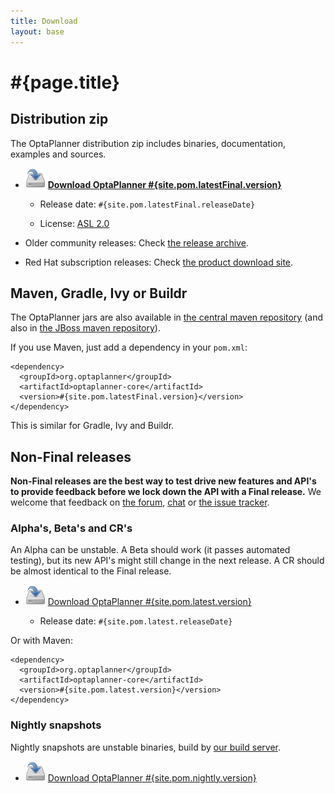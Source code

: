 ```yaml
---
title: Download
layout: base
---
```

# #{page.title}

## Distribution zip

The OptaPlanner distribution zip includes binaries, documentation, examples and sources.

* ![](download.png) **[Download OptaPlanner #{site.pom.latestFinal.version}](#{site.pom.latestFinal.distributionZip})**

    * Release date: `#{site.pom.latestFinal.releaseDate}`

    * License: [ASL 2.0](../code/license.html)

* Older community releases: Check [the release archive](http://download.jboss.org/drools/release/).

* Red Hat subscription releases: Check [the product download site](http://www.jboss.com/downloads/).

## Maven, Gradle, Ivy or Buildr

The OptaPlanner jars are also available in [the central maven repository](http://search.maven.org/#search|ga|1|org.optaplanner)
(and also in [the JBoss maven repository](https://repository.jboss.org/nexus/index.html#nexus-search;gav~org.optaplanner~~~~)).

If you use Maven, just add a dependency in your `pom.xml`:

    <dependency>
      <groupId>org.optaplanner</groupId>
      <artifactId>optaplanner-core</artifactId>
      <version>#{site.pom.latestFinal.version}</version>
    </dependency>

This is similar for Gradle, Ivy and Buildr.

## Non-Final releases

**Non-Final releases are the best way to test drive new features and API's
to provide feedback before we lock down the API with a Final release.**
We welcome that feedback on [the forum](../community/forum.html), [chat](../community/chat.html)
or [the issue tracker](../code/issueTracker.html).

### Alpha's, Beta's and CR's

An Alpha can be unstable.
A Beta should work (it passes automated testing), but its new API's might still change in the next release.
A CR should be almost identical to the Final release.

* ![](download.png) [Download OptaPlanner #{site.pom.latest.version}](#{site.pom.latest.distributionZip})

    * Release date: `#{site.pom.latest.releaseDate}`

Or with Maven:

    <dependency>
      <groupId>org.optaplanner</groupId>
      <artifactId>optaplanner-core</artifactId>
      <version>#{site.pom.latest.version}</version>
    </dependency>

### Nightly snapshots

Nightly snapshots are unstable binaries, build by [our build server](../code/continuousIntegration.html).

* ![](download.png) [Download OptaPlanner #{site.pom.nightly.version}](#{site.pom.nightly.distributionZip})
